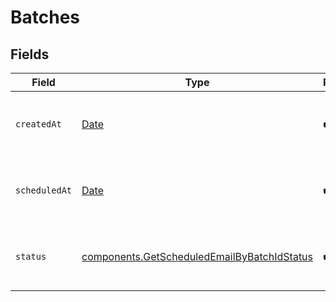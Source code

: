 # Batches


## Fields

| Field                                                                                                      | Type                                                                                                       | Required                                                                                                   | Description                                                                                                |
| ---------------------------------------------------------------------------------------------------------- | ---------------------------------------------------------------------------------------------------------- | ---------------------------------------------------------------------------------------------------------- | ---------------------------------------------------------------------------------------------------------- |
| `createdAt`                                                                                                | [Date](https://developer.mozilla.org/en-US/docs/Web/JavaScript/Reference/Global_Objects/Date)              | :heavy_check_mark:                                                                                         | Datetime on which the batch was scheduled                                                                  |
| `scheduledAt`                                                                                              | [Date](https://developer.mozilla.org/en-US/docs/Web/JavaScript/Reference/Global_Objects/Date)              | :heavy_check_mark:                                                                                         | Datetime for which the batch was scheduled                                                                 |
| `status`                                                                                                   | [components.GetScheduledEmailByBatchIdStatus](../../models/components/getscheduledemailbybatchidstatus.md) | :heavy_check_mark:                                                                                         | Current status of the scheduled batch                                                                      |